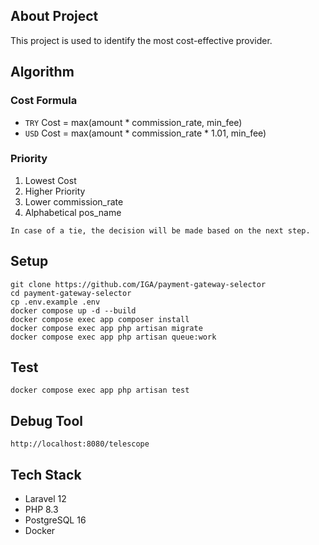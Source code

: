 ## About Project
This project is used to identify the most cost-effective provider.

## Algorithm
### Cost Formula
- `TRY` Cost = max(amount * commission_rate, min_fee)
- `USD` Cost = max(amount * commission_rate * 1.01, min_fee)

### Priority
1. Lowest Cost
2. Higher Priority
3. Lower commission_rate
4. Alphabetical pos_name

`In case of a tie, the decision will be made based on the next step.`

## Setup
```
git clone https://github.com/IGA/payment-gateway-selector
cd payment-gateway-selector
cp .env.example .env
docker compose up -d --build
docker compose exec app composer install
docker compose exec app php artisan migrate
docker compose exec app php artisan queue:work
```

## Test
```
docker compose exec app php artisan test
```

## Debug Tool
```
http://localhost:8080/telescope
```

## Tech Stack
- Laravel 12
- PHP 8.3
- PostgreSQL 16
- Docker